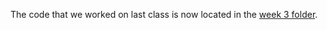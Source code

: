 The code that we worked on last class is now located in the [week 3 folder](https://github.com/periode/alternate-realities/tree/master/03_interaction).
